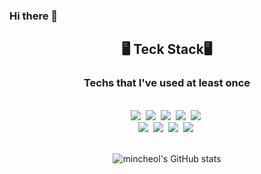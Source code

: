 ### Hi there 👋

<!--
**Low-ProFiles/Low-ProFiles** is a ✨ _special_ ✨ repository because its `README.md` (this file) appears on your GitHub profile.

Here are some ideas to get you started:

- 🔭 I’m currently working on ...
- 🌱 I’m currently learning ...
- 👯 I’m looking to collaborate on ...
- 🤔 I’m looking for help with ...
- 💬 Ask me about ...
- 📫 How to reach me: ...
- 😄 Pronouns: ...
- ⚡ Fun fact: ...
-->

<h2 align="center">
  🖥 Teck Stack🖥
</h2>
<h3 align="center">
  Techs that I've used at least once
</h3>
<br>
<div align="center">
  <img src="https://img.shields.io/badge/JavaScript-F7DF1E?style=flat-square&logo=JavaScript&logoColor=black"/></a>&nbsp;
  <img src="https://img.shields.io/badge/TypeScript-3178C6?style=flat-square&logo=TypeScript&logoColor=white"/></a>&nbsp;
  <img src="https://img.shields.io/badge/React-61DAFB?style=flat-square&logo=Create React App&logoColor=black"/></a>&nbsp;
  <img src="https://img.shields.io/badge/Next.js-000000?style=flat-square&logo=Next.js&logoColor=white"/></a>&nbsp;
  <img src="https://img.shields.io/badge/Sass-CC6699?style=flat-square&logo=Sass&logoColor=white"/></a>&nbsp; 
  <br>
  <img src="https://img.shields.io/badge/Styled Components-DB7093?style=flat-square&logo=Styled Components&logoColor=white"/></a>&nbsp;
  <img src="https://img.shields.io/badge/Redux-764ABC?style=flat-square&logo=Redux&logoColor=white"/></a>&nbsp;
  <img src="https://img.shields.io/badge/Python-3766AB?style=flat-square&logo=Python&logoColor=white"/></a>&nbsp;
  <img src="https://img.shields.io/badge/Django-092E20?style=flat-square&logo=Django&logoColor=white"/></a>&nbsp;
 </div>
<br>

<div align="center">
  
  ![mincheol's GitHub stats](https://github-readme-stats.vercel.app/api?username=Low-ProFiles&show_icons=true&)
</div>
